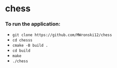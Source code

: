 # chess

### To run the application:

- `git clone https://github.com/MWronski12/chess`
- `cd chesss`
- `cmake -B build .`
- `cd build`
- `make`
- `./chess`
